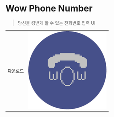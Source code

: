 # Wow Phone Number
> 당신을 킹받게 할 수 있는 전화번호 입력 UI

<table align="end">
    <tr>
        <td>
            <a href="https://github.com/error0918/MiniProjects/raw/main/WowPhoneNumber/app/release/Wow%20Phone%20Number%20(v1.0.0).apk">다운로드</a>
        </td>
        <td>
            <img src="https://raw.githubusercontent.com/error0918/MiniProjects/main/WowPhoneNumber/icon.png" width="250" height="250" title="Wow Phone Number"/>
        </td>
    </tr>
</table>